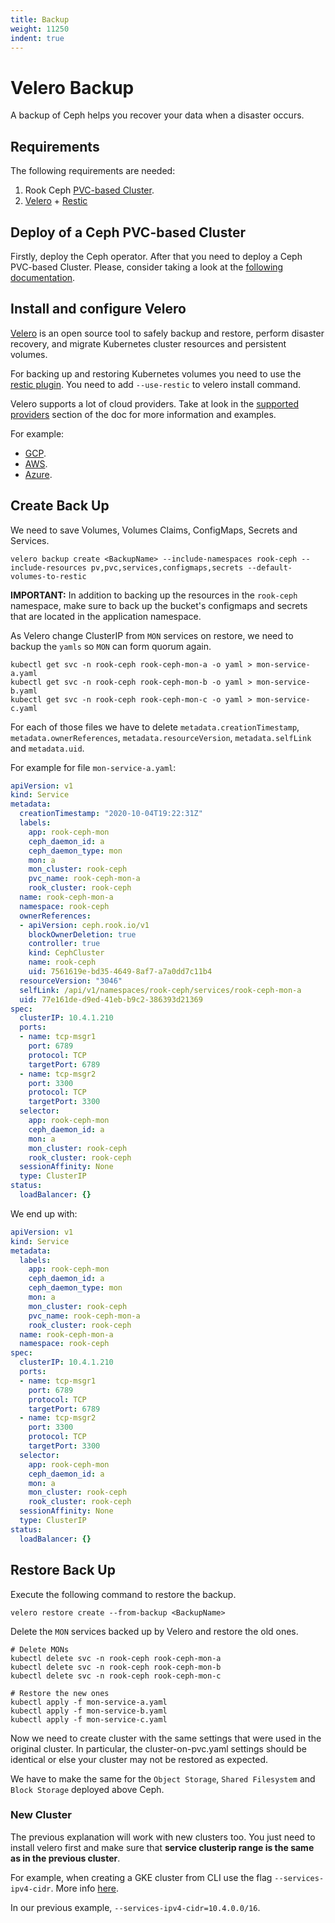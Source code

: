 ```yaml
---
title: Backup
weight: 11250
indent: true
---
```


# Velero Backup

A backup of Ceph helps you recover your data when a disaster occurs.

## Requirements

The following requirements are needed:

1. Rook Ceph [PVC-based Cluster](ceph-cluster-crd.md#pvc-based-cluster).
2. [Velero](https://velero.io/) + [Restic](https://velero.io/docs/v1.5/restic/)

## Deploy of a Ceph PVC-based Cluster

Firstly, deploy the Ceph operator. After that you need to deploy a Ceph PVC-based Cluster. Please, consider taking a look at the [following documentation](ceph-cluster-crd.md#pvc-based-cluster).

## Install and configure Velero

[Velero](https://velero.io/) is an open source tool to safely backup and restore, perform disaster recovery, and migrate Kubernetes cluster resources and persistent volumes.

For backing up and restoring Kubernetes volumes you need to use the [restic plugin](https://velero.io/docs/v1.5/restic/). You need to add `--use-restic` to velero install command.

Velero supports a lot of cloud providers. Take at look in the [supported providers](https://velero.io/docs/v1.5/supported-providers/) section of the doc for more information and examples. 

For example:
- [GCP](https://github.com/vmware-tanzu/velero-plugin-for-gcp#setup).
- [AWS](https://github.com/vmware-tanzu/velero-plugin-for-aws#setup).
- [Azure](https://github.com/vmware-tanzu/velero-plugin-for-microsoft-azure#setup).


## Create Back Up

We need to save Volumes, Volumes Claims, ConfigMaps, Secrets and Services.

```console
velero backup create <BackupName> --include-namespaces rook-ceph --include-resources pv,pvc,services,configmaps,secrets --default-volumes-to-restic
```

**IMPORTANT:** In addition to backing up the resources in the `rook-ceph` namespace, make sure to back up the bucket's configmaps and secrets that are located in the application namespace.

As Velero change ClusterIP from `MON` services on restore, we need to backup the `yamls` so `MON` can form quorum again.

```console
kubectl get svc -n rook-ceph rook-ceph-mon-a -o yaml > mon-service-a.yaml
kubectl get svc -n rook-ceph rook-ceph-mon-b -o yaml > mon-service-b.yaml
kubectl get svc -n rook-ceph rook-ceph-mon-c -o yaml > mon-service-c.yaml
```

For each of those files we have to delete `metadata.creationTimestamp`, `metadata.ownerReferences`, `metadata.resourceVersion`, `metadata.selfLink` and `metadata.uid`.

For example for file `mon-service-a.yaml`:

```yaml
apiVersion: v1
kind: Service
metadata:
  creationTimestamp: "2020-10-04T19:22:31Z"
  labels:
    app: rook-ceph-mon
    ceph_daemon_id: a
    ceph_daemon_type: mon
    mon: a
    mon_cluster: rook-ceph
    pvc_name: rook-ceph-mon-a
    rook_cluster: rook-ceph
  name: rook-ceph-mon-a
  namespace: rook-ceph
  ownerReferences:
  - apiVersion: ceph.rook.io/v1
    blockOwnerDeletion: true
    controller: true
    kind: CephCluster
    name: rook-ceph
    uid: 7561619e-bd35-4649-8af7-a7a0dd7c11b4
  resourceVersion: "3046"
  selfLink: /api/v1/namespaces/rook-ceph/services/rook-ceph-mon-a
  uid: 77e161de-d9ed-41eb-b9c2-386393d21369
spec:
  clusterIP: 10.4.1.210
  ports:
  - name: tcp-msgr1
    port: 6789
    protocol: TCP
    targetPort: 6789
  - name: tcp-msgr2
    port: 3300
    protocol: TCP
    targetPort: 3300
  selector:
    app: rook-ceph-mon
    ceph_daemon_id: a
    mon: a
    mon_cluster: rook-ceph
    rook_cluster: rook-ceph
  sessionAffinity: None
  type: ClusterIP
status:
  loadBalancer: {}
```

We end up with:
```yaml
apiVersion: v1
kind: Service
metadata:
  labels:
    app: rook-ceph-mon
    ceph_daemon_id: a
    ceph_daemon_type: mon
    mon: a
    mon_cluster: rook-ceph
    pvc_name: rook-ceph-mon-a
    rook_cluster: rook-ceph
  name: rook-ceph-mon-a
  namespace: rook-ceph
spec:
  clusterIP: 10.4.1.210
  ports:
  - name: tcp-msgr1
    port: 6789
    protocol: TCP
    targetPort: 6789
  - name: tcp-msgr2
    port: 3300
    protocol: TCP
    targetPort: 3300
  selector:
    app: rook-ceph-mon
    ceph_daemon_id: a
    mon: a
    mon_cluster: rook-ceph
    rook_cluster: rook-ceph
  sessionAffinity: None
  type: ClusterIP
status:
  loadBalancer: {}
```

## Restore Back Up

Execute the following command to restore the backup.

```console
velero restore create --from-backup <BackupName>
```

Delete the `MON` services backed up by Velero and restore the old ones.

```console
# Delete MONs
kubectl delete svc -n rook-ceph rook-ceph-mon-a
kubectl delete svc -n rook-ceph rook-ceph-mon-b
kubectl delete svc -n rook-ceph rook-ceph-mon-c

# Restore the new ones
kubectl apply -f mon-service-a.yaml
kubectl apply -f mon-service-b.yaml
kubectl apply -f mon-service-c.yaml
```

Now we need to create cluster with the same settings that were used in the original cluster. In particular, the cluster-on-pvc.yaml settings should be identical or else your cluster may not be restored as expected.

We have to make the same for the `Object Storage`, `Shared Filesystem` and `Block Storage` deployed above Ceph.

### New Cluster

The previous explanation will work with new clusters too. You just need to install velero first and make sure that **service clusterip range is the same as in the previous cluster**.

For example, when creating a GKE cluster from CLI use the flag `--services-ipv4-cidr`. More info [here](https://cloud.google.com/kubernetes-engine/docs/how-to/alias-ips).

In our previous example, `--services-ipv4-cidr=10.4.0.0/16`.